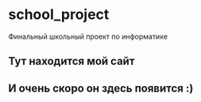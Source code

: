 # school_project
Финальный школьный проект по информатике 

## Тут находится мой сайт
## И очень скоро он здесь появится :)
